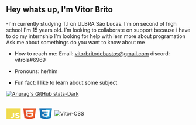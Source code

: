 ## Hey whats up, I'm Vitor Brito


-I'm currently studying T.I on ULBRA São Lucas. I'm on second of high school I'm 15 years old. I’m looking to collaborate on support because i have to do my internship
 I’m looking for help with lern more about programation
 Ask me about somethings do you want to know about me 

-  How to reach me: 
 Email: vitorbritodebastos@gmail.com 
 discord: vitrola#6969
  
- Pronouns: he/him
- Fun fact: I like to learn about some subject


[![Anurag's GitHub stats-Dark](https://github-readme-stats.vercel.app/api?username=vitrolaa&show_icons=true&theme=dark#gh-dark-mode-only)](https://github.com/anuraghazra/github-readme-stats#gh-dark-mode-only)

<div style="display: inline_block"><br>
  <img align="center" alt="Vitor-Js" height="30" width="40" src="https://raw.githubusercontent.com/devicons/devicon/master/icons/javascript/javascript-plain.svg">
  <img align="center" alt="Vitor-HTML" height="30" width="40" src="https://raw.githubusercontent.com/devicons/devicon/master/icons/html5/html5-original.svg">
  <img align="center" alt="Vitor-CSS" height="30" width="40" src="https://raw.githubusercontent.com/devicons/devicon/master/icons/css3/css3-original.svg">
  <img align="center" alt="Vitor-CSS" height="30" width="40" src="https://cdn.jsdelivr.net/gh/devicons/devicon@latest/icons/java/java-plain.svg">
            
          
</div>
